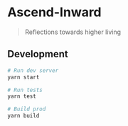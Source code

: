 # Ascend-Inward

> Reflections towards higher living

## Development

```sh
# Run dev server
yarn start

# Run tests
yarn test

# Build prod
yarn build
```